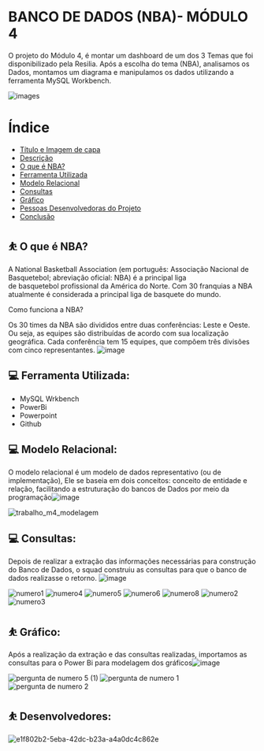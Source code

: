# BANCO DE DADOS (NBA)- MÓDULO 4

O projeto do Módulo 4, é montar um dashboard de um dos 3 Temas que foi disponibilizado pela Resilia.
Após a escolha do tema (NBA), analisamos os Dados, montamos um diagrama e manipulamos os dados utilizando a ferramenta MySQL Workbench.

![images](https://user-images.githubusercontent.com/113690639/218340964-ff500c8a-108c-4a2c-b609-77e86ee55ded.jpg)


# Índice 

* [Título e Imagem de capa](#Título-e-Imagem-de-capa)
* [Descrição](#Badges)
* [O que é NBA?](#índice)
* [Ferramenta Utilizada](#funcionalidades-e-demonstração-da-aplicação)
* [Modelo Relacional](#acesso-ao-projeto)
* [Consultas](#tecnologias-utilizadas)
* [Gráfico](#pessoas-contribuidoras)
* [Pessoas Desenvolvedoras do Projeto](#pessoas-desenvolvedoras)
* [Conclusão](#conclusão)

## :bouncing_ball_person: O que é NBA?

A National Basketball Association (em português: Associação Nacional de Basquetebol; abreviação oficial: NBA) é a principal liga de basquetebol profissional da América do Norte. Com 30 franquias  a NBA  atualmente  é considerada a principal liga de basquete do mundo.


Como funciona a NBA?

Os 30 times da NBA são divididos entre duas conferências: Leste e Oeste. Ou seja, as equipes são distribuídas de acordo com sua localização geográfica. Cada conferência tem 15 equipes, que compõem três divisões com cinco representantes.
![image](https://user-images.githubusercontent.com/113690639/218382974-ada38d6d-2e75-4c48-a76a-cccb5011acfa.png)

## :computer: Ferramenta Utilizada:

* MySQL Wrkbench
* PowerBi
* Powerpoint
* Github

## :computer: Modelo Relacional:

O modelo relacional é um modelo de dados representativo (ou de implementação),
Ele se baseia em dois conceitos: conceito de entidade e relação, facilitando a estruturação do bancos de Dados por meio da programação![image](https://user-images.githubusercontent.com/113690639/218383669-3cde8a59-3d6b-47cf-94ae-00c46a2080ca.png)


![trabalho_m4_modelagem](https://user-images.githubusercontent.com/113690639/218383858-b55479e5-f11a-4173-b781-31e1fe24d61a.png)


## :computer: Consultas:

Depois de realizar a  extração das informações necessárias para construção do Banco de Dados, o squad construiu as consultas para que o banco de dados realizasse o retorno.
![image](https://user-images.githubusercontent.com/113690639/218383996-dbaa257b-8519-4236-9703-a23155681311.png)

![numero1](https://user-images.githubusercontent.com/113690639/218384112-45d5572f-d26a-4a6a-9e9d-a02a48477897.png)
![numero4](https://user-images.githubusercontent.com/113690639/218384179-7f0d3dec-ff8e-452a-a44f-db1073d550cb.png)
![numero5](https://user-images.githubusercontent.com/113690639/218384183-7c53998e-f4bb-403a-adef-45d9bd90beea.png)
![numero6](https://user-images.githubusercontent.com/113690639/218384184-f9ce6c6f-aebf-4a1b-a5ea-f25c5f0001c4.png)
![numero8](https://user-images.githubusercontent.com/113690639/218384185-ad632664-4319-47a1-8b52-07350998573d.png)
![numero2](https://user-images.githubusercontent.com/113690639/218384188-47b17188-08a3-4045-b0d4-e8464065c4b1.png)
![numero3](https://user-images.githubusercontent.com/113690639/218384191-33a0be02-2467-4c3b-9534-07df6c6bdba9.png)


## :bouncing_ball_person:  Gráfico:

Após a realização da extração e das consultas realizadas, importamos as consultas para o Power Bi para modelagem dos gráficos![image](https://user-images.githubusercontent.com/113690639/218384380-96fd8bf0-0c3d-4f79-b333-e1cd4c7fb8d3.png)


![pergunta de numero 5 (1)](https://user-images.githubusercontent.com/113690639/218384461-90cf15f6-be02-41fb-a9e0-925078de7cd8.png)
![pergunta de numero 1](https://user-images.githubusercontent.com/113690639/218384466-aeeed844-285b-40cf-a980-6acdcca2d37d.png)
![pergunta de numero 2](https://user-images.githubusercontent.com/113690639/218384469-bf6c5a03-8c27-4abf-b7d1-3c35aa7a04f1.png)


## :bouncing_ball_person: Desenvolvedores:

![e1f802b2-5eba-42dc-b23a-a4a0dc4c862e](https://user-images.githubusercontent.com/113690639/218385112-dc64fab1-a527-42dd-a51b-89ec1d3c3c76.jpg)


